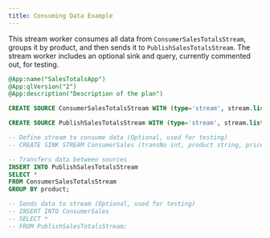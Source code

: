 ```yaml
---
title: Consuming Data Example
---
```


This stream worker consumes all data from `ConsumerSalesTotalsStream`, groups it by product, and then sends it to `PublishSalesTotalsStream`. The stream worker includes an optional sink and query, currently commented out, for testing.

```sql
@App:name("SalesTotalsApp")
@App:qlVersion("2")
@App:description("Description of the plan")

CREATE SOURCE ConsumerSalesTotalsStream WITH (type='stream', stream.list='SalesTotalsEP', map.type='json', stream.type='local') (transNo int, product string, price int, quantity int, salesValue long);

CREATE SOURCE PublishSalesTotalsStream WITH (type='stream', stream.list='SalesTotals', map.type='json', replication.type='local') (transNo int, product string, price int, quantity int, salesValue long);

-- Define stream to consume data (Optional, used for testing)
-- CREATE SINK STREAM ConsumerSales (transNo int, product string, price int, quantity int, salesValue long);

-- Transfers data between sources
INSERT INTO PublishSalesTotalsStream
SELECT *
FROM ConsumerSalesTotalsStream
GROUP BY product;

-- Sends data to stream (Optional, used for testing)
-- INSERT INTO ConsumerSales
-- SELECT *
-- FROM PublishSalesTotalsStream;
```

